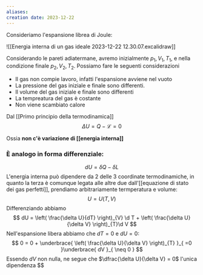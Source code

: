 ```yaml
---
aliases: 
creation date: 2023-12-22
---
```


Consideriamo l'espansione librea di Joule:

![[Energia interna di un gas ideale 2023-12-22 12.30.07.excalidraw]]

Considerando le pareti adiatermane, avremo inizialmente $p_{1},V_{1},T_{1}$, e nella condizione finale $p_{2},V_{2},T_{2}$.
Possiamo fare le seguenti considerazioni

- Il gas non compie lavoro, infatti l'espansione avviene nel vuoto
- La pressione del gas iniziale e finale sono differenti.
- Il volume del gas iniziale e finale sono differenti
- La tempreatura del gas è costante
- Non viene scambiato calore

Dal [[Primo principio della termodinamica]]
$$ \Delta U = Q - \mathcal{L} = 0 $$

Ossia **non c'è variazione di [[energia interna]]**


### È analogo in forma differenziale:

$$dU = \delta Q - \delta L$$
L'energia interna può dipendere da 2 delle 3 coordinate termodinamiche, in quanto la terza è comunque legata alle altre due dall'[[equazione di stato dei gas perfetti]], prendiamo arbitrariamente termperatura e volume:
$$ U = U(T,V) $$
Differenziando abbiamo
$$ dU = \left( \frac{\delta U}{dT} \right)_{V} \d T + \left( \frac{\delta U}{\delta V} \right)_{T}\d V $$
Nell'espansione libera abbiamo che $dT = 0$ e $dU = 0$:
$$ 0 = 0 + \underbrace{ \left( \frac{\delta U}{\delta V} \right)_{T} }_{ =0 }\underbrace{ dV }_{ \neq 0 } $$
Essendo $dV$ non nulla, ne segue che $\dfrac{\delta U}{\delta V} = 0$
l'unica dipendenza $$